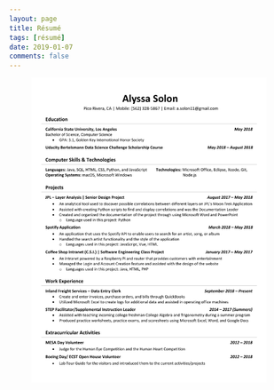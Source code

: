 ```yaml
---
layout: page
title: Résumé
tags: [résumé]
date: 2019-01-07
comments: false
---
```

<figure>
    <img src="/assets/img/Resume.pdf">
</figure>
                   
